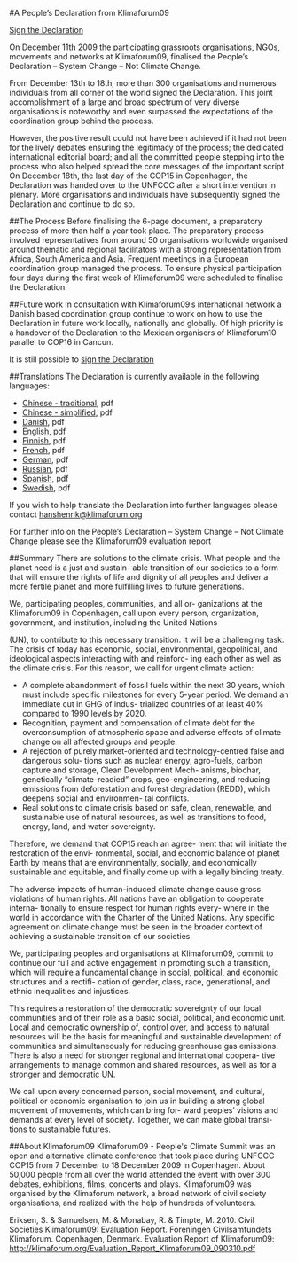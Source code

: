 #A People’s Declaration from Klimaforum09

[Sign the Declaration][sign]

On December 11th 2009 the participating grassroots organisations, NGOs, movements and networks at Klimaforum09, finalised the People’s Declaration – System Change – Not Climate Change. 

From December 13th to 18th, more than 300 organisations and numerous individuals from all corner of the world signed the Declaration. This joint accomplishment of a large and broad spectrum of very diverse organisations is noteworthy and even surpassed the expectations of the coordination group behind the process. 

However, the positive result could not have been achieved if it had not been for the lively debates ensuring the legitimacy of the process; the dedicated international editorial board; and all the committed people stepping into the process who also helped spread the core messages of the important script. On December 18th, the last day of the COP15 in Copenhagen, the Declaration was handed over to the UNFCCC after a short intervention in plenary. More organisations and individuals have subsequently signed the Declaration and continue to do so.

##The Process
Before finalising the 6-page document, a preparatory process of more than half a year took place. The preparatory process involved representatives from around 50 organisations worldwide organised around thematic and regional facilitators with a strong representation from Africa, South America and Asia. Frequent meetings in a European coordination group managed the process. To ensure physical participation four days during the first week of Klimaforum09 were scheduled to finalise the Declaration.

##Future work
In consultation with Klimaforum09’s international network a Danish based coordination group continue to work on how to use the Declaration in future work locally, nationally and globally. Of high priority is a handover of the Declaration to the Mexican organisers of Klimaforum10 parallel to COP16 in Cancun.

It is still possible to [sign the Declaration][sign]

##Translations
The Declaration is currently available in the following languages:

- [Chinese - traditional][chinese_traditional], pdf
- [Chinese - simplified][chinese_simplified], pdf
- [Danish], pdf
- [English], pdf
- [Finnish], pdf
- [French], pdf
- [German], pdf
- [Russian], pdf
- [Spanish], pdf
- [Swedish], pdf

If you wish to help translate the Declaration into further languages please contact hanshenrik@klimaforum.org

 

 

For further info on the People’s Declaration – System Change – Not Climate Change please see the Klimaforum09 evaluation report

[sign]: http://spreadsheets.google.com/viewform?hl=da&formkey=dHdJS0dWM2ZoUE1zM0xVM3BRXzlQU0E6MA
[chinese_simplified]: https://github.com/Klimaforum/declaration/raw/master/declaration_chinese_simplified.pdf
[chinese_traditional]: https://github.com/Klimaforum/declaration/raw/master/declaration_chinese_traditional.pdf
[danish]: https://github.com/Klimaforum/declaration/raw/master/declaration_danish.pdf
[english]: https://github.com/Klimaforum/declaration/raw/master/declaration_english.pdf
[finnish]: https://github.com/Klimaforum/declaration/raw/master/declaration_finnish.pdf
[french]: https://github.com/Klimaforum/declaration/raw/master/declaration_french.pdf
[german]: https://github.com/Klimaforum/declaration/raw/master/declaration_german.pdf
[russian]: https://github.com/Klimaforum/declaration/raw/master/declaration_russian.pdf
[spanish]: https://github.com/Klimaforum/declaration/raw/master/declaration_spanish.pdf
[swedish]: https://github.com/Klimaforum/declaration/raw/master/declaration_swedish.pdf


##Summary
There are solutions to the climate crisis. What people and the planet need is a just and sustain- able transition of our societies to a form that will ensure the rights of life and dignity of all peoples and deliver a more fertile planet and more fulfilling lives to future generations.

We, participating peoples, communities, and all or- ganizations at the Klimaforum09 in Copenhagen, call upon every person, organization, government, and institution, including the United Nations

(UN), to contribute to this necessary transition. It will be a challenging task. The crisis of today has economic, social, environmental, geopolitical, and ideological aspects interacting with and reinforc- ing each other as well as the climate crisis. For this reason, we call for urgent climate action:

- A complete abandonment of fossil fuels within the next 30 years, which must include specific milestones for every 5-year period. We demand an immediate cut in GHG of indus- trialized countries of at least 40% compared to 1990 levels by 2020.
- Recognition, payment and compensation of climate debt for the overconsumption of atmospheric space and adverse effects of climate change on all affected groups and people.
- A rejection of purely market-oriented and technology-centred false and dangerous solu- tions such as nuclear energy, agro-fuels, carbon capture and storage, Clean Development Mech- anisms, biochar, genetically “climate-readied” crops, geo-engineering, and reducing emissions from deforestation and forest degradation (REDD), which deepens social and environmen- tal conflicts.
- Real solutions to climate crisis based on safe, clean, renewable, and sustainable use of natural resources, as well as transitions to food, energy, land, and water sovereignty.

Therefore, we demand that COP15 reach an agree- ment that will initiate the restoration of the envi- ronmental, social, and economic balance of planet Earth by means that are environmentally, socially, and economically sustainable and equitable, and finally come up with a legally binding treaty.

The adverse impacts of human-induced climate change cause gross violations of human rights. All nations have an obligation to cooperate interna- tionally to ensure respect for human rights every- where in the world in accordance with the Charter of the United Nations. Any specific agreement on climate change must be seen in the broader context of achieving a sustainable transition of our societies.

We, participating peoples and organisations at Klimaforum09, commit to continue our full and active engagement in promoting such a transition, which will require a fundamental change in social, political, and economic structures and a rectifi- cation of gender, class, race, generational, and ethnic inequalities and injustices.

This requires a restoration of the democratic sovereignty of our local communities and of their role as a basic social, political, and economic unit. Local and democratic ownership of, control over, and access to natural resources will be the basis for meaningful and sustainable development of communities and simultaneously for reducing greenhouse gas emissions. There is also a need for stronger regional and international coopera- tive arrangements to manage common and shared resources, as well as for a stronger and democratic UN.

We call upon every concerned person, social movement, and cultural, political or economic organisation to join us in building a strong global movement of movements, which can bring for- ward peoples’ visions and demands at every level of society. Together, we can make global transi- tions to sustainable futures.

##About Klimaforum09
Klimaforum09 - People's Climate Summit was an open and alternative climate conference that took place during UNFCCC COP15 from 7 December to 18 December 2009 in Copenhagen.
About 50,000 people from all over the world attended the event with over 300 debates, exhibitions, films, concerts and plays. 
Klimaforum09 was organised by the Klimaforum network, a broad network of civil society organisations, and realized with the help of hundreds of volunteers.

Eriksen, S. & Samuelsen, M. & Monabay, R. & Timpte, M. 2010. Civil Societies Klimaforum09: Evaluation Report. Foreningen Civilsamfundets Klimaforum. Copenhagen, Denmark.
Evaluation Report of Klimaforum09: http://klimaforum.org/Evaluation_Report_Klimaforum09_090310.pdf
